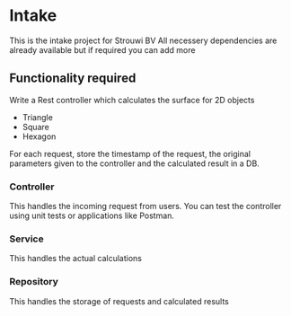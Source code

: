 # Intake 

This is the intake project for Strouwi BV
All necessery dependencies are already available but if required you can add more

## Functionality required

Write a Rest controller which calculates the surface for 2D objects
- Triangle
- Square
- Hexagon

For each request, store the timestamp of the request, the original parameters given to the controller and the calculated result in a DB.

### Controller

This handles the incoming request from users. You can test the controller using unit tests or applications like Postman.

### Service

This handles the actual calculations

### Repository

This handles the storage of requests and calculated results
